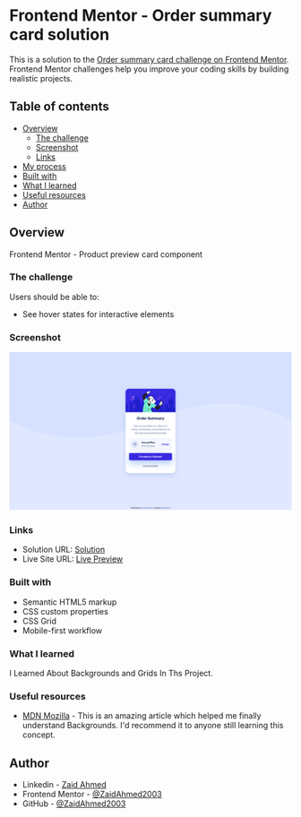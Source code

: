 # Frontend Mentor - Order summary card solution

This is a solution to the [Order summary card challenge on Frontend Mentor](https://www.frontendmentor.io/challenges/order-summary-component-QlPmajDUj). Frontend Mentor challenges help you improve your coding skills by building realistic projects.

## Table of contents

- [Overview](#overview)
  - [The challenge](#the-challenge)
  - [Screenshot](#screenshot)
  - [Links](#links)
- [My process](#my-process)
- [Built with](#built-with)
- [What I learned](#what-i-learned)
- [Useful resources](#useful-resources)
- [Author](#author)

## Overview

Frontend Mentor - Product preview card component

### The challenge

Users should be able to:

- See hover states for interactive elements

### Screenshot

![](./Screenshot%202022-11-26%20at%2020-14-51%20Frontend%20Mentor%20Order%20summary%20card.png)

### Links

- Solution URL: [Solution](https://www.frontendmentor.io/solutions/product-summary-card-YQneUQ_V9Y)
- Live Site URL: [Live Preview](https://legendary-kataifi-7e59bb.netlify.app)

### Built with

- Semantic HTML5 markup
- CSS custom properties
- CSS Grid
- Mobile-first workflow

### What I learned

I Learned About Backgrounds and Grids In Ths Project.

### Useful resources

- [MDN Mozilla](https://developer.mozilla.org/en-US/) - This is an amazing article which helped me finally understand Backgrounds. I'd recommend it to anyone still learning this concept.

## Author

- Linkedin - [Zaid Ahmed](https://www.linkedin.com/in/zaidahmed2345/)
- Frontend Mentor - [@ZaidAhmed2003](https://www.frontendmentor.io/profile/ZaidAhmed2003)
- GitHub - [@ZaidAhmed2003](https://github.com/ZaidAhmed2003)
